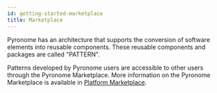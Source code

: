 ```yaml
---
id: getting-started-marketplace
title: Marketplace
---
```


<a id="aHeaderMenuAnchor" data-header-menu="Docs"></a>

Pyronome has an architecture that supports the conversion of software elements into reusable components. These reusable components and packages are called "PATTERN".

Patterns developed by Pyronome users are accessible to other users through the Pyronome Marketplace. More information on the Pyronome Marketplace is available in [Platform Marketplace](/latest/en/docs/platform-marketplace).
